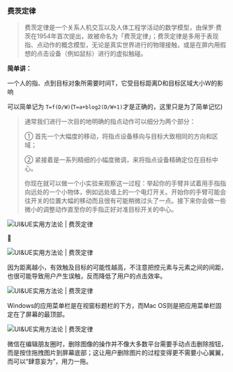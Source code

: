 ### 费茨定律

> 费茨定律是一个关系人机交互以及人体工程学活动的数学模型，由保罗·费茨在1954年首次提出，故被命名为「费茨定律」；费茨定律是多用于表现指、点动作的概念模型，无论是真实世界进行的物理接触，或是在屏内用假想的点击设备（例如鼠标）进行的虚拟触碰。

**简单讲：**

一个人的指、点到目标对象所需要时间T，它受目标距离D和目标区域大小W的影响

可以简单记为 `T=f(D/W)`(`T=a+blog2(D/W+1)`才是正确的，这里只是为了简单记忆)

> 通常我们进行一次目的地明确的指点动作可以细分为两个部分：
>
> ① 首先一个大幅度的移动，将指点设备移向与目标大致相同的方向和区域；
>
> ② 紧接着是一系列精细的小幅度微调，来将指点设备精确定位在目标中心。
>
> 你现在就可以做一个小实验来观察这一过程：举起你的手臂并试着用手指指向远处的一个小物体，例如远处墙上的一个电灯开关。开始你的手臂可能会往开关的位置大幅的移动而且很有可能稍微过头了一点。接下来你会做一些微小的调整动作直至你的手指正好对准目标开关的中心。

![UI&UE实用方法论 | 费茨定律](http://image.woshipm.com/wp-files/2021/02/oLutfHSN5jhhP5SV9t3l.png)

🌰

![UI&UE实用方法论 | 费茨定律](http://image.woshipm.com/wp-files/2021/02/wjUUYCghs3wbignOy6dP.png)

因为距离越小，有效触及目标的可能性越高，不注意把控元素与元素之间的间距，也很可能导致用户产生误触，反而降低了用户的点击效率。



![UI&UE实用方法论 | 费茨定律](http://image.woshipm.com/wp-files/2021/02/ilsg2UqhysdC4qFexBDs.png)

Windows的应用菜单栏是在视窗标题栏的下方，而Mac OS则是把应用菜单栏固定在了屏幕的最顶部。

![UI&UE实用方法论 | 费茨定律](http://image.woshipm.com/wp-files/2021/02/6iwlM5rmMnPjmDo4IKGd.png)



微信在编辑朋友圈时，删除图像的操作并不像大多数平台需要手动点击删除按钮，而是按住拖拽图片到屏幕底部；这让用户删除图片的过程变得更不需要小心翼翼，而可以“肆意妄为”，用力一拖。